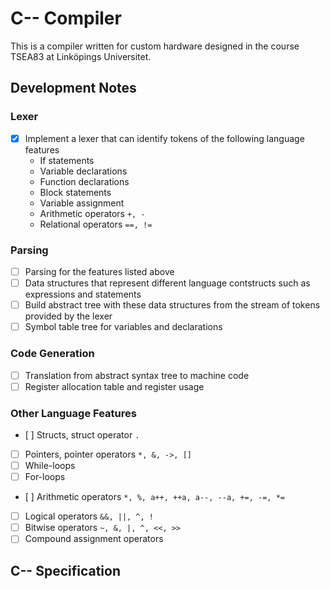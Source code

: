 # C-- Compiler

This is a compiler written for custom hardware designed in the course TSEA83 at Linköpings Universitet.

## Development Notes

### Lexer

- [x] Implement a lexer that can identify tokens of the following language features
    - If statements
    - Variable declarations
    - Function declarations
    - Block statements
    - Variable assignment
    - Arithmetic operators `+, -`
    - Relational operators `==, !=`

### Parsing

- [ ] Parsing for the features listed above
- [ ] Data structures that represent different language contstructs such as expressions and statements
- [ ] Build abstract tree with these data structures from the stream of tokens provided by the lexer
- [ ] Symbol table tree for variables and declarations

### Code Generation

- [ ] Translation from abstract syntax tree to machine code
- [ ] Register allocation table and register usage

### Other Language Features

- [ ] Structs, struct operator `.`
- [ ] Pointers, pointer operators `*, &, ->, []`
- [ ] While-loops
- [ ] For-loops
- [ ] Arithmetic operators `*, %, a++, ++a, a--, --a, +=, -=, *=`
- [ ] Logical operators `&&, ||, ^, !`
- [ ] Bitwise operators `~, &, |, ^, <<, >>`
- [ ] Compound assignment operators 

## C-- Specification
